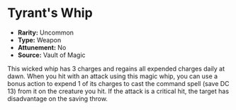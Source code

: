 # Tyrant's Whip

- **Rarity:** Uncommon
- **Type:** Weapon
- **Attunement:** No
- **Source:** Vault of Magic

This wicked whip has 3 charges and regains all expended charges daily at dawn. When you hit with an attack using this magic whip, you can use a bonus action to expend 1 of its charges to cast the command spell (save DC 13) from it on the creature you hit. If the attack is a critical hit, the target has disadvantage on the saving throw.

